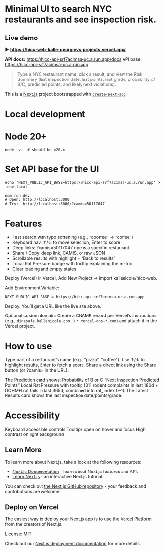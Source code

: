 # Minimal UI to search NYC restaurants and see inspection risk.
## Live demo
**▶ https://hicc-web-kalle-georgievs-projects.vercel.app/**

**API docs:** https://hicc-api-srf7acimsa-uc.a.run.app/docs
API base: https://hicc-api-srf7acimsa-uc.a.run.app

> Type a NYC restaurant name, click a result, and view the Risk Summary (last inspection date, last points, last grade, probability of B/C, predicted points, and likely next violations).

This is a [Next.js](https://nextjs.org) project bootstrapped with [`create-next-app`](https://nextjs.org/docs/pages/api-reference/create-next-app).

# Local development
# Node 20+
```node -v   # should be v20.x```

# Set API base for the UI
```echo 'NEXT_PUBLIC_API_BASE=https://hicc-api-srf7acimsa-uc.a.run.app' > .env.local```

```npm install
npm run dev
# Open: http://localhost:3000
# Try:  http://localhost:3000/?camis=50117047
```

# Features
- Fast search with typo softening (e.g., “cooffee” → “coffee”)
- Keyboard nav: ↑/↓ to move selection, Enter to score
- Deep links: ?camis=50117047 opens a specific restaurant
- Share / Copy: deep link, CAMIS, or raw JSON
- Scrollable results with highlight + “Back to results”
- Local Rat Pressure badge with tooltip explaining the metric
- Clear loading and empty states


Deploy (Vercel)
In Vercel, Add New Project → import kallenicole/hicc-web.

Add Environment Variable:

```NEXT_PUBLIC_API_BASE = https://hicc-api-srf7acimsa-uc.a.run.app```

Deploy. You’ll get a URL like the live site above.

Optional custom domain:
Create a CNAME record per Vercel’s instructions (e.g., ```dinesafe.kallenicole.com``` → ```*.vercel-dns-*.com```) and attach it in the Vercel project.

# How to use
Type part of a restaurant’s name (e.g., “pizza”, “coffee”).
Use ↑/↓ to highlight results, Enter to fetch a score.
Share a direct link using the Share button (or ?camis= in the URL).

The Prediction card shows:
Probability of B or C
“Next Inspection Predicted Points”
Local Rat Pressure with tooltip (311 rodent complaints in last 180d + DOHMH rat fails in last 365d; combined into rat_index 0–1).
The Latest Results card shows the last inspection date/points/grade.

# Accessibility
Keyboard accessible controls
Tooltips open on hover and focus
High contrast on light background


## Learn More

To learn more about Next.js, take a look at the following resources:

- [Next.js Documentation](https://nextjs.org/docs) - learn about Next.js features and API.
- [Learn Next.js](https://nextjs.org/learn-pages-router) - an interactive Next.js tutorial.

You can check out [the Next.js GitHub repository](https://github.com/vercel/next.js) - your feedback and contributions are welcome!

## Deploy on Vercel

The easiest way to deploy your Next.js app is to use the [Vercel Platform](https://vercel.com/new?utm_medium=default-template&filter=next.js&utm_source=create-next-app&utm_campaign=create-next-app-readme) from the creators of Next.js.

License: MIT

Check out our [Next.js deployment documentation](https://nextjs.org/docs/pages/building-your-application/deploying) for more details.
